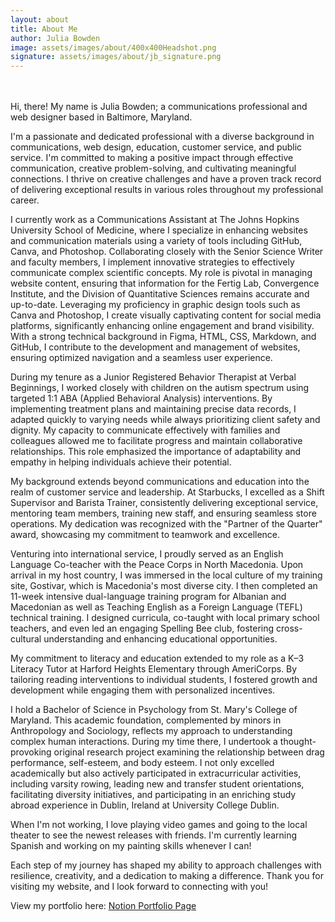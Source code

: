 ```yaml
---
layout: about
title: About Me
author: Julia Bowden
image: assets/images/about/400x400Headshot.png
signature: assets/images/about/jb_signature.png
---
```

<br>
<br>
Hi, there! My name is Julia Bowden; a communications professional and web designer based in Baltimore, Maryland.

I'm a passionate and dedicated professional with a diverse background in communications, web design, education, customer service, and public service. I'm committed to making a positive impact through effective communication, creative problem-solving, and cultivating meaningful connections. I thrive on creative challenges and have a proven track record of delivering exceptional results in various roles throughout my professional career.

I currently work as a Communications Assistant at The Johns Hopkins University School of Medicine, where I specialize in enhancing websites and communication materials using a variety of tools including GitHub, Canva, and Photoshop. Collaborating closely with the Senior Science Writer and faculty members, I implement innovative strategies to effectively communicate complex scientific concepts. My role is pivotal in managing website content, ensuring that information for the Fertig Lab, Convergence Institute, and the Division of Quantitative Sciences remains accurate and up-to-date. Leveraging my proficiency in graphic design tools such as Canva and Photoshop, I create visually captivating content for social media platforms, significantly enhancing online engagement and brand visibility. With a strong technical background in Figma, HTML, CSS, Markdown, and GitHub, I contribute to the development and management of websites, ensuring optimized navigation and a seamless user experience.

During my tenure as a Junior Registered Behavior Therapist at Verbal Beginnings, I worked closely with children on the autism spectrum using targeted 1:1 ABA (Applied Behavioral Analysis) interventions. By implementing treatment plans and maintaining precise data records, I adapted quickly to varying needs while always prioritizing client safety and dignity. My capacity to communicate effectively with families and colleagues allowed me to facilitate progress and maintain collaborative relationships. This role emphasized the importance of adaptability and empathy in helping individuals achieve their potential.

My background extends beyond communications and education into the realm of customer service and leadership. At Starbucks, I excelled as a Shift Supervisor and Barista Trainer, consistently delivering exceptional service, mentoring team members, training new staff, and ensuring seamless store operations. My dedication was recognized with the "Partner of the Quarter" award, showcasing my commitment to teamwork and excellence.

Venturing into international service, I proudly served as an English Language Co-teacher with the Peace Corps in North Macedonia. Upon arrival in my host country, I was immersed in the local culture of my training site, Gostivar, which is Macedonia's most diverse city. I then completed an 11-week intensive dual-language training program for Albanian and Macedonian as well as Teaching English as a Foreign Language (TEFL) technical training. I designed curricula, co-taught with local primary school teachers, and even led an engaging Spelling Bee club, fostering cross-cultural understanding and enhancing educational opportunities.

My commitment to literacy and education extended to my role as a K–3 Literacy Tutor at Harford Heights Elementary through AmeriCorps. By tailoring reading interventions to individual students, I fostered growth and development while engaging them with personalized incentives.

I hold a Bachelor of Science in Psychology from St. Mary's College of Maryland. This academic foundation, complemented by minors in Anthropology and Sociology, reflects my approach to understanding complex human interactions. During my time there, I undertook a thought-provoking original research project examining the relationship between drag performance, self-esteem, and body esteem. I not only excelled academically but also actively participated in extracurricular activities, including varsity rowing, leading new and transfer student orientations, facilitating diversity initiatives, and participating in an enriching study abroad experience in Dublin, Ireland at University College Dublin.

When I'm not working, I love playing video games and going to the local theater to see the newest releases with friends. I'm currently learning Spanish and working on my painting skills whenever I can!

Each step of my journey has shaped my ability to approach challenges with resilience, creativity, and a dedication to making a difference. Thank you for visiting my website, and I look forward to connecting with you!

View my portfolio here: <a href="https://www.notion.so/juliambowden/Julia-Bowden-s-Portfolio-33390756769d4e8da59bdcc24db1ac23" target="_blank">Notion Portfolio Page</a>
